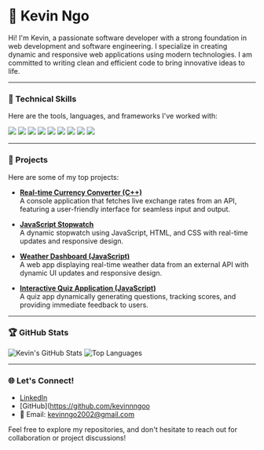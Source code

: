 # 👋 Kevin Ngo

Hi! I'm Kevin, a passionate software developer with a strong foundation in web development and software engineering. I specialize in creating dynamic and responsive web applications using modern technologies. I am committed to writing clean and efficient code to bring innovative ideas to life.

---

### 🔧 Technical Skills

Here are the tools, languages, and frameworks I've worked with:

<p align="left">
  <img src="https://img.shields.io/badge/HTML5-E34F26?style=for-the-badge&logo=html5&logoColor=white" />
  <img src="https://img.shields.io/badge/CSS3-1572B6?style=for-the-badge&logo=css3&logoColor=white" />
  <img src="https://img.shields.io/badge/JavaScript-F7DF1E?style=for-the-badge&logo=javascript&logoColor=black" />
  <img src="https://img.shields.io/badge/TypeScript-007ACC?style=for-the-badge&logo=typescript&logoColor=white" />
  <img src="https://img.shields.io/badge/React-61DAFB?style=for-the-badge&logo=react&logoColor=black" />
  <img src="https://img.shields.io/badge/Python-3776AB?style=for-the-badge&logo=python&logoColor=white" />
  <img src="https://img.shields.io/badge/SQL-003B57?style=for-the-badge&logo=postgresql&logoColor=white" />
  <img src="https://img.shields.io/badge/Linux-FCC624?style=for-the-badge&logo=linux&logoColor=black" />
  <img src="https://img.shields.io/badge/Git-F05032?style=for-the-badge&logo=git&logoColor=white" />
</p>

---

### 📂 Projects

Here are some of my top projects:

- **[Real-time Currency Converter (C++)](#)**  
  A console application that fetches live exchange rates from an API, featuring a user-friendly interface for seamless input and output.

- **[JavaScript Stopwatch](#)**  
  A dynamic stopwatch using JavaScript, HTML, and CSS with real-time updates and responsive design.

- **[Weather Dashboard (JavaScript)](#)**  
  A web app displaying real-time weather data from an external API with dynamic UI updates and responsive design.

- **[Interactive Quiz Application (JavaScript)](#)**  
  A quiz app dynamically generating questions, tracking scores, and providing immediate feedback to users.

---

### 🏆 GitHub Stats

![Kevin's GitHub Stats](https://github-readme-stats.vercel.app/api?username=kevinnngoo&show_icons=true&theme=radical)
![Top Languages](https://github-readme-stats.vercel.app/api/top-langs/?username=kevinnngoo&layout=compact&theme=radical)

---

### 🌐 Let's Connect!

- [LinkedIn](https://www.linkedin.com/in/kevin-ngo-51598526b/)
- [GitHub](https://github.com/kevinnngoo
- 📧 Email: [kevinngo2002@gmail.com](mailto:kevinngo2002@gmail.com)

Feel free to explore my repositories, and don't hesitate to reach out for collaboration or project discussions!
